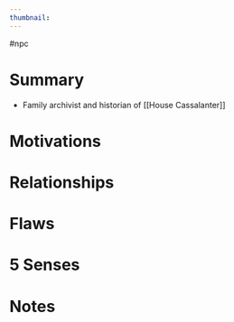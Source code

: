 ```yaml
---
thumbnail: 
---
```

#npc

# Summary
- Family archivist and historian of [[House Cassalanter]]

# Motivations
# Relationships
# Flaws
# 5 Senses
# Notes
